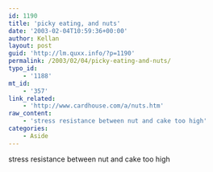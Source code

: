 ```yaml
---
id: 1190
title: 'picky eating, and nuts'
date: '2003-02-04T10:59:36+00:00'
author: Kellan
layout: post
guid: 'http://lm.quxx.info/?p=1190'
permalink: /2003/02/04/picky-eating-and-nuts/
typo_id:
    - '1188'
mt_id:
    - '357'
link_related:
    - 'http://www.cardhouse.com/a/nuts.htm'
raw_content:
    - 'stress resistance between nut and cake too high'
categories:
    - Aside
---
```


stress resistance between nut and cake too high